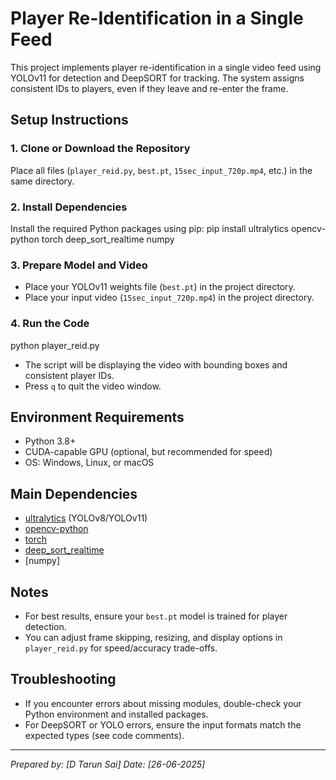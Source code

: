 # Player Re-Identification in a Single Feed

This project implements player re-identification in a single video feed using YOLOv11 for detection and DeepSORT for tracking. The system assigns consistent IDs to players, even if they leave and re-enter the frame.

## Setup Instructions

### 1. Clone or Download the Repository
Place all files (`player_reid.py`, `best.pt`, `15sec_input_720p.mp4`, etc.) in the same directory.

### 2. Install Dependencies
Install the required Python packages using pip:
pip install ultralytics opencv-python torch deep_sort_realtime numpy


### 3. Prepare Model and Video
- Place your YOLOv11 weights file (`best.pt`) in the project directory.
- Place your input video (`15sec_input_720p.mp4`) in the project directory.

### 4. Run the Code
python player_reid.py


- The script will be displaying the video with bounding boxes and consistent player IDs.
- Press `q` to quit the video window.

## Environment Requirements
- Python 3.8+
- CUDA-capable GPU (optional, but recommended for speed)
- OS: Windows, Linux, or macOS

## Main Dependencies
- [ultralytics](https://pypi.org/project/ultralytics/) (YOLOv8/YOLOv11)
- [opencv-python](https://pypi.org/project/opencv-python/)
- [torch](https://pytorch.org/)
- [deep_sort_realtime](https://pypi.org/project/deep-sort-realtime/)
- [numpy]

## Notes
- For best results, ensure your `best.pt` model is trained for player detection.
- You can adjust frame skipping, resizing, and display options in `player_reid.py` for speed/accuracy trade-offs.

## Troubleshooting
- If you encounter errors about missing modules, double-check your Python environment and installed packages.
- For DeepSORT or YOLO errors, ensure the input formats match the expected types (see code comments).

---

*Prepared by: [D Tarun Sai]*
*Date: [26-06-2025]* 